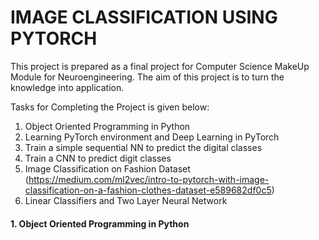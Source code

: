 # IMAGE CLASSIFICATION USING PYTORCH

This project is prepared as a final project for Computer Science MakeUp Module for Neuroengineering. The aim of this project is to turn the knowledge into application.

Tasks for Completing the Project is given below: 

1. Object Oriented Programming in Python
2. Learning PyTorch environment and Deep Learning in PyTorch
3. Train a simple sequential NN to predict the digital classes
4. Train a CNN to predict digit classes
5. Image Classification on Fashion Dataset (https://medium.com/ml2vec/intro-to-pytorch-with-image-classification-on-a-fashion-clothes-dataset-e589682df0c5)
6. Linear Classifiers and Two Layer Neural Network

#### 1. Object Oriented Programming in Python
